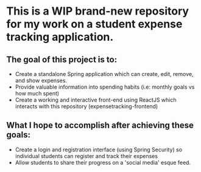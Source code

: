 # This is a WIP brand-new repository for my work on a student expense tracking application.

## The goal of this project is to:

- Create a standalone Spring application which can create, edit, remove, and show expenses.
- Provide valuable information into spending habits (i.e: monthly goals vs how much spent)
- Create a working and interactive front-end using ReactJS which interacts with this repository (expensetracking-frontend)

## What I hope to accomplish after achieving these goals:

- Create a login and registration interface (using Spring Security) so individual students can register and track their expenses
- Allow students to share their progress on a 'social media' esque feed.
